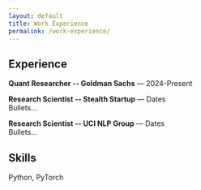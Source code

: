```yaml
---
layout: default
title: Work Experience
permalink: /work-experience/
---
```


## Experience
**Quant Researcher -- Goldman Sachs** — 2024-Present

**Research Scientist -- Stealth Startup** — Dates  
Bullets…

**Research Scientist -- UCI NLP Group** — Dates  
Bullets…

## Skills
Python, PyTorch
